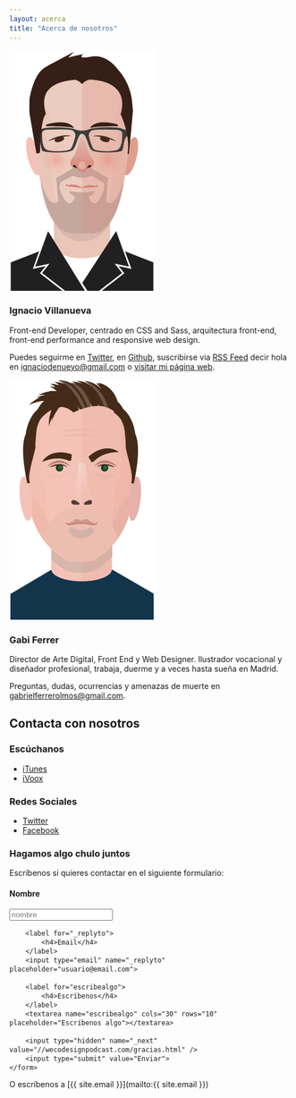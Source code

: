 ```yaml
---
layout: acerca
title: "Acerca de nosotros"
---
```


<div class="acerca__unit  clearfix">
	<img class="acerca__portrait" src="/img/portrait-nacho.svg" alt="Ilustración de Ignacio">
	<div class="acerca__wrapper">
		<h3 class="acerca__name">Ignacio Villanueva</h3>
		<div class="rule"></div>
		<p>Front-end Developer, centrado en CSS and Sass, arquitectura front-end, front-end performance and responsive web design.</p>
		<p class="home-section__p">Puedes seguirme en <a href="https://twitter.com/IgnaciodeNuevo" target="_blank">Twitter</a>, en <a href="https://github.com/IgnaciodeNuevo" target="_blank">Github</a>, suscribirse via <a href="/feed.xml">RSS Feed</a> decir hola en <a href="mailto:ignaciodenuevo@gmail.com">ignaciodenuevo@gmail.com</a> o <a href="http://ignaciodenuevo.com" target="_blank">visitar mi página web</a>.</p>
	</div>
</div>

<div class="acerca__unit  clearfix">
	<img class="acerca__portrait" src="/img/portrait-gabriel.svg" alt="Ilustración de Gabriel">
	<div class="acerca__wrapper">
		<h3 class="acerca__name">Gabi Ferrer</h3>
		<div class="rule"></div>
		<p>Director de Arte Digital, Front End y Web Designer. Ilustrador vocacional y diseñador profesional, trabaja, duerme y a veces hasta sueña en Madrid.</p>
		<p>Preguntas, dudas, ocurrencias y amenazas de muerte en <a href="mailto:gabrielferrerolmos@gmail.com">gabrielferrerolmos@gmail.com</a>.</p>
	</div>
</div>

<h2 class="post-title">Contacta con nosotros</h2>

### Escúchanos

+ [iTunes](http://itunes.apple.com)
+ [iVoox](http://www.ivoox.com)

### Redes Sociales

+ [Twitter](https://twitter.com/wecodesign)
+ [Facebook](https://www.facebook.com/wecodesignpodcast)


### Hagamos algo chulo juntos

<div class="rule"></div>

<div class="acerca__unit">
	<p>Escríbenos si quieres contactar en el siguiente formulario: </p>
	<form action="https://formspree.io/wecodesignpodcast@gmail.com" method="POST">
	    <label for="name">
	    	<h4>Nombre</h4>
	    </label>
	    <input type="text" name="name" placeholder="nombre">

	    <label for="_replyto">
	    	<h4>Email</h4>
	    </label>
	    <input type="email" name="_replyto" placeholder="usuario@email.com">

	    <label for="escribealgo">
	    	<h4>Escríbenos</h4>
	    </label>
	    <textarea name="escribealgo" cols="30" rows="10" placeholder="Escríbenos algo"></textarea>

	    <input type="hidden" name="_next" value="//wecodesignpodcast.com/gracias.html" />
	    <input type="submit" value="Enviar">
	</form>
</div>

O escríbenos a [{{ site.email }}](mailto:{{ site.email }})